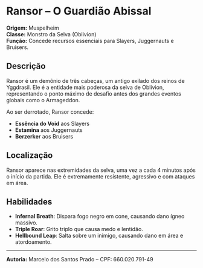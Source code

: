 # Ransor – O Guardião Abissal

**Origem:** Muspelheim  
**Classe:** Monstro da Selva (Oblivion)  
**Função:** Concede recursos essenciais para Slayers, Juggernauts e Bruisers.  

## Descrição
Ransor é um demônio de três cabeças, um antigo exilado dos reinos de Yggdrasil. Ele é a entidade mais poderosa da selva de Oblivion, representando o ponto máximo de desafio antes dos grandes eventos globais como o Armageddon.

Ao ser derrotado, Ransor concede:
- **Essência do Void** aos Slayers
- **Estamina** aos Juggernauts
- **Berzerker** aos Bruisers

## Localização
Ransor aparece nas extremidades da selva, uma vez a cada 4 minutos após o início da partida. Ele é extremamente resistente, agressivo e com ataques em área.

## Habilidades
- **Infernal Breath**: Dispara fogo negro em cone, causando dano ígneo massivo.
- **Triple Roar**: Grito triplo que causa medo e lentidão.
- **Hellbound Leap**: Salta sobre um inimigo, causando dano em área e atordoamento.

---

**Autoria:** Marcelo dos Santos Prado – CPF: 660.020.791-49

